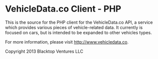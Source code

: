 VehicleData.co Client - PHP
===========================

This is the source for the PHP client for the VehicleData.co API, a service which provides various pieces of vehicle-related data. It currently is focused on cars, but is intended to be expanded to other vehicles types.

For more information, please visit http://www.vehicledata.co.

Copyright 2013 Blacktop Ventures LLC